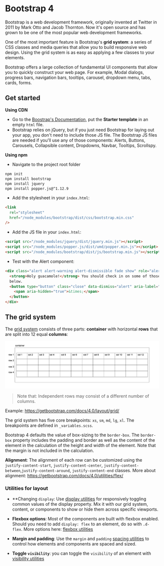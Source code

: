 # Bootstrap 4

Bootstrap is a web development framework, originally invented at Twitter in 2011 by Mark Otto and Jacob Thornton. Now it's open source and has grown to be one of the most popular web development frameworks.

One of the most important feature is Bootstrap's **grid system**: a series of CSS classes and media queries that allow you to build responsive web design. Using the grid system is as easy as applying a few classes to your elements.

Bootstrap offers a large collection of fundamental UI components that allow you to quickly construct your web page. For example, Modal dialogs, progress bars, navigation bars, tooltips, carousel, dropdown menu, tabs, cards, forms.

## Get started

**Using CDN**

- Go to the [Boostrap's Documentation](https://getbootstrap.com/docs/4.0/getting-started/introduction/), put the **Starter template** in an empty `html` file.
- Bootstrap relies on jQuery, but if you just need Bootstrap for laying out your app, you don't need to include those JS file. The Bootstrap JS files are needed if you'll use any of those components: Alerts, Buttons, Carousels, Collapsible content, Dropdowns, Navbar, Tooltips, Scrollspy.

**Using npm**

- Navigate to the project root folder

```
npm init
npm install bootstrap
npm install jquery
npm install popper.js@^1.12.9
```

- Add the stylesheet in your `index.html`:

```html
<link
  rel="stylesheet"
  href="/node_modules/bootstrap/dist/css/bootstrap.min.css"
/>
```

- Add the JS file in your `index.html`:

```html
<script src="/node_modules/jquery/dist/jquery.min.js"></script>
<script src="/node_modules/popper.js/dist/umd/popper.min.js"></script>
<script src="/node_modules/bootstrap/dist/js/bootstrap.min.js"></script>
```

- Test with the Alert component:

```html
<div class="alert alert-warning alert-dismissible fade show" role="alert">
  <strong>Holy guacamole!</strong> You should check in on some of those fields
  below.
  <button type="button" class="close" data-dismiss="alert" aria-label="Close">
    <span aria-hidden="true">&times;</span>
  </button>
</div>
```

## The grid system

The [grid system](https://getbootstrap.com/docs/4.0/layout/grid/) consists of three parts: **container** with horizontal **rows** that are split into 12 equal **columns**:

![Bootstrap Grid System](../images/bootstrap_grid_system.png)

> Note that: Independent rows may consist of a different number of columns.

Example: https://getbootstrap.com/docs/4.0/layout/grid/

The grid system has five core breakpoints: `xs`, `sm`, `md`, `lg`, `xl`. The breakpoints are defined in `_variables.scss`.

Bootstrap 4 defaults the value of box-sizing to the `border-box`. The `border-box` property includes the padding and border as well as the content of the element in the calculation of the height and width of the element. Note that the margin is not included in the calculation.

**Alignment**: The alignment of each row can be customized using the `justify-content-start`, `justify-content-center`, `justify-content-between`,`justify-content-around`, `justify-content-end` classes. More about alignment: https://getbootstrap.com/docs/4.0/utilities/flex/

### Utilities for layout

- \*\*Changing `display`: Use [display utilities](https://getbootstrap.com/docs/4.0/utilities/display/) for responsively toggling common values of the display property. Mix it with our grid system, content, or components to show or hide them across specific viewports.

- **Flexbox options**: Most of the components are built with flexbox enabled. Should you need to add `display: flex` to an element, do so with `.d-flex`. More options here: [flexbox utilities](https://getbootstrap.com/docs/4.0/utilities/flex/)

- **Margin and padding**: Use the `margin` and `padding` [spacing utilities](https://getbootstrap.com/docs/4.0/utilities/spacing/) to control how elements and components are spaced and sized.

- **Toggle `visibility`**: you can toggle the `visibility` of an element with [visibility utilities](https://getbootstrap.com/docs/4.0/utilities/visibility/)
